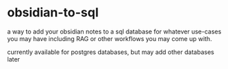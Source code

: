 # obsidian-to-sql

a way to add your obsidian notes to a sql database for whatever use-cases you may have including RAG or other workflows you may come up with.

currently available for postgres databases, but may add other databases later
